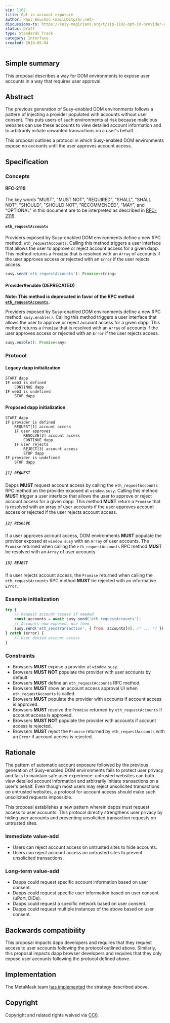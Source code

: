 ```yaml
---
sip: 1102
title: Opt-in account exposure
author: Paul Bouchon <mail@bitpshr.net>
discussions-to: https://susy-magicians.org/t/sip-1102-opt-in-provider-access/414
status: Draft
type: Standards Track
category: Interface
created: 2018-05-04
---
```


## Simple summary

This proposal describes a way for DOM environments to expose user accounts in a way that requires user approval.

## Abstract

The previous generation of Susy-enabled DOM environments follows a pattern of injecting a provider populated with accounts without user consent. This puts users of such environments at risk because malicious websites can use these accounts to view detailed account information and to arbitrarily initiate unwanted transactions on a user's behalf.

This proposal outlines a protocol in which Susy-enabled DOM environments expose no accounts until the user approves account access.

## Specification

### Concepts

#### RFC-2119

The key words "MUST", "MUST NOT", "REQUIRED", "SHALL", "SHALL NOT", "SHOULD", "SHOULD NOT", "RECOMMENDED",  "MAY", and "OPTIONAL" in this document are to be interpreted as described in [RFC-2119](https://www.ietf.org/rfc/rfc2119.txt).

#### `eth_requestAccounts`

Providers exposed by Susy-enabled DOM environments define a new RPC method: `eth_requestAccounts`. Calling this method triggers a user interface that allows the user to approve or reject account access for a given dapp. This method returns a `Promise` that is resolved with an `Array` of accounts if the user approves access or rejected with an `Error` if the user rejects access.

```js
susy.send('eth_requestAccounts'): Promise<string>
```

#### Provider#enable (DEPRECATED)

**Note: This method is deprecated in favor of the RPC method [`eth_requestAccounts`](#eth_requestAccounts).**

Providers exposed by Susy-enabled DOM environments define a new RPC method: `susy.enable()`. Calling this method triggers a user interface that allows the user to approve or reject account access for a given dapp. This method returns a `Promise` that is resolved with an `Array` of accounts if the user approves access or rejected with an `Error` if the user rejects access.

```js
susy.enable(): Promise<any>
```

### Protocol

#### Legacy dapp initialization

```
START dapp
IF web3 is defined
    CONTINUE dapp
IF web3 is undefined
    STOP dapp
```

#### Proposed dapp initialization

```
START dapp
IF provider is defined
    REQUEST[1] account access
    IF user approves
        RESOLVE[2] account access
        CONTINUE dapp
    IF user rejects
        REJECT[3] account access
        STOP dapp
IF provider is undefined
    STOP dapp
```

##### `[1] REQUEST`

Dapps **MUST** request account access by calling the `eth_requestAccounts` RPC method on the provider exposed at `window.susy`. Calling this method **MUST** trigger a user interface that allows the user to approve or reject account access for a given dapp. This method **MUST** return a `Promise` that is resolved with an array of user accounts if the user approves account access or rejected if the user rejects account access.

##### `[2] RESOLVE`

If a user approves account access, DOM environments **MUST** populate the provider exposed at `window.susy` with an `Array` of user accounts. The `Promise` returned when calling the `eth_requestAccounts` RPC method **MUST** be resolved with an `Array` of user accounts.

##### `[3] REJECT`

If a user rejects account access, the `Promise` returned when calling the `eth_requestAccounts` RPC method **MUST** be rejected with an informative `Error`.

### Example initialization

```js
try {
    // Request account access if needed
    const accounts = await susy.send('eth_requestAccounts');
    // Accounts now exposed, use them
    susy.send('eth_sendTransaction', { from: accounts[0], /* ... */ })
} catch (error) {
    // User denied account access
}
```

### Constraints

* Browsers **MUST** expose a provider at `window.susy`.
* Browsers **MUST NOT** populate the provider with user accounts by default.
* Browsers **MUST** define an `eth_requestAccounts` RPC method.
* Browsers **MUST** show an account access approval UI when `eth_requestAccounts` is called.
* Browsers **MUST** populate the provider with accounts if account access is approved.
* Browsers **MUST** resolve the `Promise` returned by `eth_requestAccounts` if account access is approved.
* Browsers **MUST NOT** populate the provider with accounts if account access is rejected.
* Browsers **MUST** reject the `Promise` returned by `eth_requestAccounts` with an `Error` if account access is rejected.

## Rationale

The pattern of automatic account exposure followed by the previous generation of Susy-enabled DOM environments fails to protect user privacy and fails to maintain safe user experience: untrusted websites can both view detailed account information and arbitrarily initiate transactions on a user's behalf. Even though most users may reject unsolicited transactions on untrusted websites, a protocol for account access should make such unsolicited requests impossible.

This proposal establishes a new pattern wherein dapps must request access to user accounts. This protocol directly strengthens user privacy by hiding user accounts and preventing unsolicited transaction requests on untrusted sites.

### Immediate value-add

* Users can reject account access on untrusted sites to hide accounts.
* Users can reject account access on untrusted sites to prevent unsolicited transactions.

### Long-term value-add

* Dapps could request specific account information based on user consent.
* Dapps could request specific user information based on user consent (uPort, DIDs).
* Dapps could request a specific network based on user consent.
* Dapps could request multiple instances of the above based on user consent.

## Backwards compatibility

This proposal impacts dapp developers and requires that they request access to user accounts following the protocol outlined above. Similarly, this proposal impacts dapp browser developers and requires that they only expose user accounts following the protocol defined above.

## Implementation

The MetaMask team [has implemented](https://github.com/MetaMask/metamask-extension/pull/4703) the strategy described above.

## Copyright

Copyright and related rights waived via [CC0](https://creativecommons.org/publicdomain/zero/1.0/).
